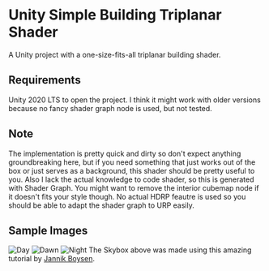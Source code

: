 # Unity Simple Building Triplanar Shader
 A Unity project with a one-size-fits-all triplanar building shader.
 
## Requirements
Unity 2020 LTS to open the project.
I think it might work with older versions because no fancy shader graph node is used, but not tested.

## Note
 The implementation is pretty quick and dirty so don't expect anything groundbreaking here, but if you need something that just works out of the box or just serves as a background, this shader should be pretty useful to you. Also I lack the actual knowledge to code shader, so this is generated with Shader Graph.
 You might want to remove the interior cubemap node if it doesn't fits your style though.
 No actual HDRP feautre is used so you should be able to adapt the shader graph to URP easily.
 
## Sample Images
![Day](https://imgur.com/iUyqNi5.jpg)
![Dawn](https://imgur.com/k8qh7dX.jpg)
![Night](https://imgur.com/uLmufX6.jpg)
The Skybox above was made using this amazing tutorial by [Jannik Boysen](https://medium.com/@jannik_boysen/procedural-skybox-shader-137f6b0cb77c).
